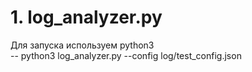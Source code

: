 # 1. log_analyzer.py 
Для запуска используем python3 <br>
-- python3 log_analyzer.py --config log/test_config.json